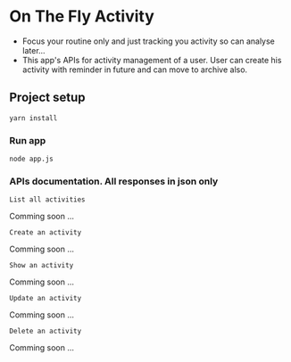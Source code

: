 # On The Fly Activity 
  - Focus your routine only and just tracking you activity so can analyse later...
  - This app's APIs for activity management of a user. User can create his 
    activity with reminder in future and can move to archive also.

## Project setup
```
yarn install
```

### Run app
```
node app.js
```

### APIs documentation. All responses in json only
```
List all activities
```
Comming soon ...

```
Create an activity
```
Comming soon ...

```
Show an activity
```
Comming soon ...

```
Update an activity
```
Comming soon ...

```
Delete an activity
```
Comming soon ...